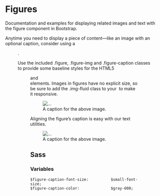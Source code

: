 # Figures
Documentation and examples for displaying related images and text with the figure component in Bootstrap.

Anytime you need to display a piece of content—like an image with an optional caption, consider using a <figure>.

Use the included .figure, .figure-img and .figure-caption classes to provide some baseline styles for the HTML5 <figure> and <figcaption> elements. Images in figures have no explicit size, so be sure to add the .img-fluid class to your <img> to make it responsive.

<figure class="figure">
  <img src="..." class="figure-img img-fluid rounded" alt="...">
  <figcaption class="figure-caption">A caption for the above image.</figcaption>
</figure>

Aligning the figure’s caption is easy with our text utilities.

<figure class="figure">
  <img src="..." class="figure-img img-fluid rounded" alt="...">
  <figcaption class="figure-caption text-end">A caption for the above image.</figcaption>
</figure>

## Sass
### Variables

```
$figure-caption-font-size:          $small-font-size;
$figure-caption-color:              $gray-600;
```
